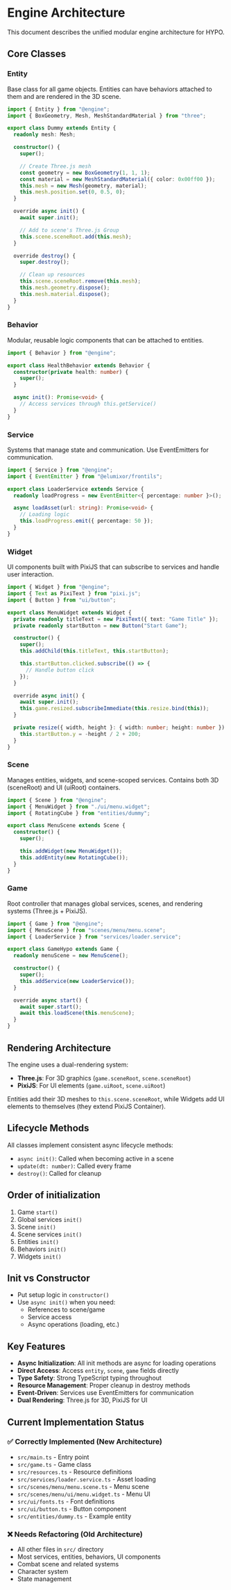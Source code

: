 # Engine Architecture

This document describes the unified modular engine architecture for HYPO.

## Core Classes

### Entity

Base class for all game objects. Entities can have behaviors attached to them and are rendered in the 3D scene.

```typescript
import { Entity } from "@engine";
import { BoxGeometry, Mesh, MeshStandardMaterial } from "three";

export class Dummy extends Entity {
  readonly mesh: Mesh;

  constructor() {
    super();

    // Create Three.js mesh
    const geometry = new BoxGeometry(1, 1, 1);
    const material = new MeshStandardMaterial({ color: 0x00ff00 });
    this.mesh = new Mesh(geometry, material);
    this.mesh.position.set(0, 0.5, 0);
  }

  override async init() {
    await super.init();

    // Add to scene's Three.js Group
    this.scene.sceneRoot.add(this.mesh);
  }

  override destroy() {
    super.destroy();

    // Clean up resources
    this.scene.sceneRoot.remove(this.mesh);
    this.mesh.geometry.dispose();
    this.mesh.material.dispose();
  }
}
```

### Behavior

Modular, reusable logic components that can be attached to entities.

```typescript
import { Behavior } from "@engine";

export class HealthBehavior extends Behavior {
  constructor(private health: number) {
    super();
  }

  async init(): Promise<void> {
    // Access services through this.getService()
  }
}
```

### Service

Systems that manage state and communication. Use EventEmitters for communication.

```typescript
import { Service } from "@engine";
import { EventEmitter } from "@elumixor/frontils";

export class LoaderService extends Service {
  readonly loadProgress = new EventEmitter<{ percentage: number }>();

  async loadAsset(url: string): Promise<void> {
    // Loading logic
    this.loadProgress.emit({ percentage: 50 });
  }
}
```

### Widget

UI components built with PixiJS that can subscribe to services and handle user interaction.

```typescript
import { Widget } from "@engine";
import { Text as PixiText } from "pixi.js";
import { Button } from "ui/button";

export class MenuWidget extends Widget {
  private readonly titleText = new PixiText({ text: "Game Title" });
  private readonly startButton = new Button("Start Game");

  constructor() {
    super();
    this.addChild(this.titleText, this.startButton);

    this.startButton.clicked.subscribe(() => {
      // Handle button click
    });
  }

  override async init() {
    await super.init();
    this.game.resized.subscribeImmediate(this.resize.bind(this));
  }

  private resize({ width, height }: { width: number; height: number }) {
    this.startButton.y = -height / 2 + 200;
  }
}
```

### Scene

Manages entities, widgets, and scene-scoped services. Contains both 3D (sceneRoot) and UI (uiRoot) containers.

```typescript
import { Scene } from "@engine";
import { MenuWidget } from "./ui/menu.widget";
import { RotatingCube } from "entities/dummy";

export class MenuScene extends Scene {
  constructor() {
    super();

    this.addWidget(new MenuWidget());
    this.addEntity(new RotatingCube());
  }
}
```

### Game

Root controller that manages global services, scenes, and rendering systems (Three.js + PixiJS).

```typescript
import { Game } from "@engine";
import { MenuScene } from "scenes/menu/menu.scene";
import { LoaderService } from "services/loader.service";

export class GameHypo extends Game {
  readonly menuScene = new MenuScene();

  constructor() {
    super();
    this.addService(new LoaderService());
  }

  override async start() {
    await super.start();
    await this.loadScene(this.menuScene);
  }
}
```

## Rendering Architecture

The engine uses a dual-rendering system:

- **Three.js**: For 3D graphics (`game.sceneRoot`, `scene.sceneRoot`)
- **PixiJS**: For UI elements (`game.uiRoot`, `scene.uiRoot`)

Entities add their 3D meshes to `this.scene.sceneRoot`, while Widgets add UI elements to themselves (they extend PixiJS Container).

## Lifecycle Methods

All classes implement consistent async lifecycle methods:

- `async init()`: Called when becoming active in a scene
- `update(dt: number)`: Called every frame
- `destroy()`: Called for cleanup

## Order of initialization

1. Game `start()`
2. Global services `init()`
3. Scene `init()`
4. Scene services `init()`
5. Entities `init()`
6. Behaviors `init()`
7. Widgets `init()`

## Init vs Constructor

- Put setup logic in `constructor()`
- Use `async init()` when you need:
  - References to scene/game
  - Service access
  - Async operations (loading, etc.)

## Key Features

- **Async Initialization**: All init methods are async for loading operations
- **Direct Access**: Access `entity`, `scene`, `game` fields directly
- **Type Safety**: Strong TypeScript typing throughout
- **Resource Management**: Proper cleanup in destroy methods
- **Event-Driven**: Services use EventEmitters for communication
- **Dual Rendering**: Three.js for 3D, PixiJS for UI

## Current Implementation Status

### ✅ Correctly Implemented (New Architecture)

- `src/main.ts` - Entry point
- `src/game.ts` - Game class
- `src/resources.ts` - Resource definitions
- `src/services/loader.service.ts` - Asset loading
- `src/scenes/menu/menu.scene.ts` - Menu scene
- `src/scenes/menu/ui/menu.widget.ts` - Menu UI
- `src/ui/fonts.ts` - Font definitions
- `src/ui/button.ts` - Button component
- `src/entities/dummy.ts` - Example entity

### ❌ Needs Refactoring (Old Architecture)

- All other files in `src/` directory
- Most services, entities, behaviors, UI components
- Combat scene and related systems
- Character system
- State management
